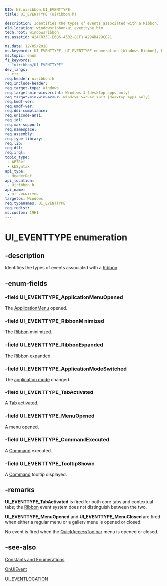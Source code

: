 ```yaml
---
UID: NE:uiribbon.UI_EVENTTYPE
title: UI_EVENTTYPE (uiribbon.h)

description: Identifies the types of events associated with a Ribbon.
old-location: windowsribbon\ui_eventtype.htm
tech.root: windowsribbon
ms.assetid: 424C833C-E6D6-4532-8CF1-A294B429CC21

ms.date: 12/05/2018
ms.keywords: UI_EVENTTYPE, UI_EVENTTYPE enumeration [Windows Ribbon], UI_EVENTTYPE_ApplicationMenuOpened, UI_EVENTTYPE_ApplicationModeSwitched, UI_EVENTTYPE_CommandExecuted, UI_EVENTTYPE_MenuOpened, UI_EVENTTYPE_RibbonExpanded, UI_EVENTTYPE_RibbonMinimized, UI_EVENTTYPE_TabActivated, UI_EVENTTYPE_TooltipShown, uiribbon/UI_EVENTTYPE, uiribbon/UI_EVENTTYPE_ApplicationMenuOpened, uiribbon/UI_EVENTTYPE_ApplicationModeSwitched, uiribbon/UI_EVENTTYPE_CommandExecuted, uiribbon/UI_EVENTTYPE_MenuOpened, uiribbon/UI_EVENTTYPE_RibbonExpanded, uiribbon/UI_EVENTTYPE_RibbonMinimized, uiribbon/UI_EVENTTYPE_TabActivated, uiribbon/UI_EVENTTYPE_TooltipShown, windowsribbon.ui_eventtype
ms.topic: enum
f1_keywords: 
 - "uiribbon/UI_EVENTTYPE"
dev_langs:
 - c++
req.header: uiribbon.h
req.include-header: 
req.target-type: Windows
req.target-min-winverclnt: Windows 8 [desktop apps only]
req.target-min-winversvr: Windows Server 2012 [desktop apps only]
req.kmdf-ver: 
req.umdf-ver: 
req.ddi-compliance: 
req.unicode-ansi: 
req.idl: 
req.max-support: 
req.namespace: 
req.assembly: 
req.type-library: 
req.lib: 
req.dll: 
req.irql: 
topic_type:
 - APIRef
 - kbSyntax
api_type:
 - HeaderDef
api_location:
 - Uiribbon.h
api_name:
 - UI_EVENTTYPE
targetos: Windows
req.typenames: UI_EVENTTYPE
req.redist: 
ms.custom: 19H1
---
```


# UI_EVENTTYPE enumeration


## -description


Identifies the types of events associated with a <a href="https://docs.microsoft.com/windows/desktop/windowsribbon/windowsribbon-element-ribbon">Ribbon</a>.


## -enum-fields




### -field UI_EVENTTYPE_ApplicationMenuOpened

The <a href="https://docs.microsoft.com/windows/desktop/windowsribbon/windowsribbon-element-applicationmenu">ApplicationMenu</a> opened.


### -field UI_EVENTTYPE_RibbonMinimized

The <a href="https://docs.microsoft.com/windows/desktop/windowsribbon/windowsribbon-element-ribbon">Ribbon</a> minimized.


### -field UI_EVENTTYPE_RibbonExpanded

The <a href="https://docs.microsoft.com/windows/desktop/windowsribbon/windowsribbon-element-ribbon">Ribbon</a> expanded.


### -field UI_EVENTTYPE_ApplicationModeSwitched

The <a href="https://docs.microsoft.com/windows/desktop/windowsribbon/ribbon-applicationmodes">application mode</a> changed.


### -field UI_EVENTTYPE_TabActivated

A <a href="https://docs.microsoft.com/windows/desktop/windowsribbon/windowsribbon-element-tab">Tab</a> activated.


### -field UI_EVENTTYPE_MenuOpened

A menu opened.


### -field UI_EVENTTYPE_CommandExecuted

A <a href="https://docs.microsoft.com/windows/desktop/windowsribbon/windowsribbon-element-command">Command</a> executed.


### -field UI_EVENTTYPE_TooltipShown

A <a href="https://docs.microsoft.com/windows/desktop/windowsribbon/windowsribbon-element-command">Command</a> tooltip displayed.


## -remarks



<b>UI_EVENTTYPE_TabActivated</b> is fired for both core tabs and contextual tabs; the <a href="https://docs.microsoft.com/windows/desktop/windowsribbon/windowsribbon-element-ribbon">Ribbon</a> event system does not distinguish between the two.

<b>UI_EVENTTYPE_MenuOpened</b> and <b>UI_EVENTTYPE_MenuClosed</b> are fired when either a regular menu or a gallery menu is opened or closed.

No event is fired when the <a href="https://docs.microsoft.com/windows/desktop/windowsribbon/windowsribbon-element-quickaccesstoolbar">QuickAccessToolbar</a> menu is opened or closed.





## -see-also




<a href="https://docs.microsoft.com/windows/desktop/windowsribbon/windowsribbon-reference-enumerations">Constants and Enumerations</a>



<a href="https://docs.microsoft.com/windows/desktop/api/uiribbon/nf-uiribbon-iuieventlogger-onuievent">OnUIEvent</a>



<a href="https://docs.microsoft.com/windows/desktop/api/uiribbon/ne-uiribbon-ui_eventlocation">UI_EVENTLOCATION</a>
 

 

